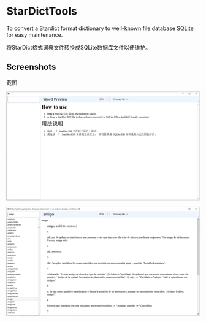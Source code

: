 # StarDictTools
To convert a Stardict format dictionary to well-known file database SQLite for easy maintenance.

将StarDict格式词典文件转换成SQLite数据库文件以便维护。


## Screenshots 
截图   

![Start](./Screenshots/start.png)   

![Preview](./Screenshots/preview.png)   

